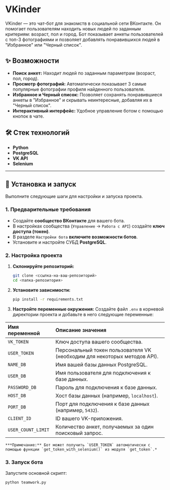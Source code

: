 # VKinder 

VKinder — это чат-бот для знакомств в социальной сети ВКонтакте. Он помогает пользователям находить новых людей по заданным критериям: возраст, пол и город. Бот показывает анкеты пользователей с топ-3 фотографиями и позволяет добавлять понравившихся людей в "Избранное" или "Черный список".

## ✨ Возможности

* **Поиск анкет:** Находит людей по заданным параметрам (возраст, пол, город).
* **Просмотр фотографий:** Автоматически показывает 3 самые популярные фотографии профиля найденного пользователя.
* **Избранное и Черный список:** Позволяет сохранять понравившиеся анкеты в "Избранное" и скрывать неинтересные, добавляя их в "Черный список".
* **Интерактивный интерфейс:** Удобное управление ботом с помощью кнопок в чате.

## 🛠️ Стек технологий

* **Python**
* **PostgreSQL**
* **VK API**
* **Selenium**

---

## 🚀 Установка и запуск

Выполните следующие шаги для настройки и запуска проекта.

### 1. Предварительные требования

* Создайте **сообщество ВКонтакте** для вашего бота.
* В настройках сообщества (`Управление` -> `Работа с API`) создайте **ключ доступа (токен)**.
* В разделе `Настройки бота` **включите возможности ботов**.
* Установите и настройте СУБД **PostgreSQL**.

### 2. Настройка проекта

1.  **Склонируйте репозиторий:**
    ```bash
    git clone <ссылка-на-ваш-репозиторий>
    cd <папка-репозитория>
    ```

2.  **Установите зависимости:**
    ```bash
    pip install -r requirements.txt
    ```

3.  **Настройте переменные окружения:**
    Создайте файл `.env` в корневой директории проекта и добавьте в него следующие переменные:

| Имя переменной | Описание значения |
| :--- | :--- |
| `VK_TOKEN` | Ключ доступа вашего сообщества. |
| `USER_TOKEN`| Персональный токен пользователя VK (необходим для некоторых методов API). |
| `NAME_DB` | Имя вашей базы данных PostgreSQL. |
| `USER_DB` | Имя пользователя для подключения к базе данных. |
| `PASSWORD_DB`| Пароль для подключения к базе данных. |
| `HOST_DB` | Хост базы данных (например, `localhost`). |
| `PORT_DB` | Порт для подключения к базе данных (например, `5432`). |
| `CLIENT_ID` | ID вашего VK-приложения. |
| `USER_COUNT_LIMIT`| Количество анкет, получаемых за один поисковый запрос. |

    ***Примечание:** Бот может получить `USER_TOKEN` автоматически с помощью функции `get_token_with_selenium()` из модуля `get_token`.*

### 3. Запуск бота
Запустите основной скрипт:
```bash
python teamwork.py
